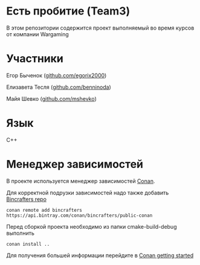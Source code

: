 # Есть пробитие (Team3)

В этом репозитории содержится проект выполняемый во время курсов от компании Wargaming

# Участники

Егор Быченок ([github.com/egorix2000](https://github.com/egorix2000))

Елизавета Тесля ([github.com/benninoda](https://github.com/benninoda))

Майя Шевко ([github.com/mshevko](https://github.com/mshevko))

# Язык

C++

# Менеджер зависимостей

В проекте используется менеджер зависимостей [Conan](https://docs.conan.io/en/latest/).

Для корректной подрузки зависимостей надо также добавить [Bincrafters repo](https://bincrafters.github.io)

```
conan remote add bincrafters https://api.bintray.com/conan/bincrafters/public-conan
```

Перед сборкой проекта необходимо из папки cmake-build-debug выполнить

```
conan install ..
```

Для получения большей информации перейдите в [Conan getting started](https://docs.conan.io/en/latest/getting_started.html)

